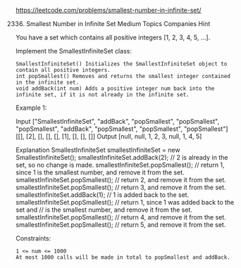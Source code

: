 https://leetcode.com/problems/smallest-number-in-infinite-set/

2336. Smallest Number in Infinite Set
Medium
Topics
Companies
Hint

You have a set which contains all positive integers [1, 2, 3, 4, 5, ...].

Implement the SmallestInfiniteSet class:

    SmallestInfiniteSet() Initializes the SmallestInfiniteSet object to contain all positive integers.
    int popSmallest() Removes and returns the smallest integer contained in the infinite set.
    void addBack(int num) Adds a positive integer num back into the infinite set, if it is not already in the infinite set.

 

Example 1:

Input
["SmallestInfiniteSet", "addBack", "popSmallest", "popSmallest", "popSmallest", "addBack", "popSmallest", "popSmallest", "popSmallest"]
[[], [2], [], [], [], [1], [], [], []]
Output
[null, null, 1, 2, 3, null, 1, 4, 5]

Explanation
SmallestInfiniteSet smallestInfiniteSet = new SmallestInfiniteSet();
smallestInfiniteSet.addBack(2);    // 2 is already in the set, so no change is made.
smallestInfiniteSet.popSmallest(); // return 1, since 1 is the smallest number, and remove it from the set.
smallestInfiniteSet.popSmallest(); // return 2, and remove it from the set.
smallestInfiniteSet.popSmallest(); // return 3, and remove it from the set.
smallestInfiniteSet.addBack(1);    // 1 is added back to the set.
smallestInfiniteSet.popSmallest(); // return 1, since 1 was added back to the set and
                                   // is the smallest number, and remove it from the set.
smallestInfiniteSet.popSmallest(); // return 4, and remove it from the set.
smallestInfiniteSet.popSmallest(); // return 5, and remove it from the set.

 

Constraints:

    1 <= num <= 1000
    At most 1000 calls will be made in total to popSmallest and addBack.


